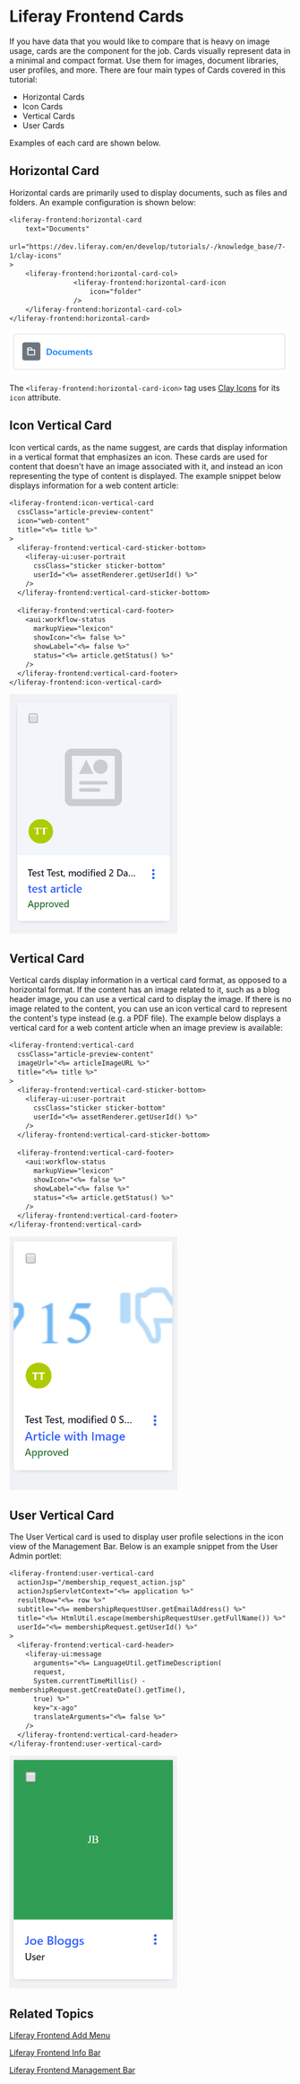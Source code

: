 # Liferay Frontend Cards [](id=liferay-frontend-cards)

If you have data that you would like to compare that is heavy on image usage, 
cards are the component for the job. Cards visually represent data in a minimal 
and compact format. Use them for images, document libraries, user profiles, and 
more. There are four main types of Cards covered in this tutorial:

- Horizontal Cards
- Icon Cards
- Vertical Cards
- User Cards

Examples of each card are shown below.

## Horizontal Card [](id=horizontal-card)

Horizontal cards are primarily used to display documents, such as files and 
folders. An example configuration is shown below:

    <liferay-frontend:horizontal-card
    	text="Documents"
      url="https://dev.liferay.com/en/develop/tutorials/-/knowledge_base/7-1/clay-icons"
    >
    	<liferay-frontend:horizontal-card-col>
    				<liferay-frontend:horizontal-card-icon
    					icon="folder"
    				/>
    	</liferay-frontend:horizontal-card-col>
    </liferay-frontend:horizontal-card>

![Figure 1: horizontal cards are perfect to display files and documents](../../../images/liferay-frontend-taglib-cards-horizontal.png)

The `<liferay-frontend:horizontal-card-icon>` tag uses 
[Clay Icons](/develop/tutorials/-/knowledge_base/7-1/clay-icons) for its `icon` 
attribute. 

## Icon Vertical Card [](id=icon-vertical-card)

Icon vertical cards, as the name suggest, are cards that display information in 
a vertical format that emphasizes an icon. These cards are used for content that 
doesn't have an image associated with it, and instead an icon representing the 
type of content is displayed. The example snippet below displays information for 
a web content article:

    <liferay-frontend:icon-vertical-card
      cssClass="article-preview-content"
      icon="web-content"
      title="<%= title %>"
    >
      <liferay-frontend:vertical-card-sticker-bottom>
        <liferay-ui:user-portrait
          cssClass="sticker sticker-bottom"
          userId="<%= assetRenderer.getUserId() %>"
        />
      </liferay-frontend:vertical-card-sticker-bottom>

      <liferay-frontend:vertical-card-footer>
        <aui:workflow-status 
          markupView="lexicon" 
          showIcon="<%= false %>" 
          showLabel="<%= false %>" 
          status="<%= article.getStatus() %>" 
        />
      </liferay-frontend:vertical-card-footer>
    </liferay-frontend:icon-vertical-card>

![Figure 2: vertical icon cards are perfect to display an entity selection, such as a web content article.](../../../images/liferay-frontend-taglib-cards-icon-vertical.png)

## Vertical Card [](id=vertical-card)

Vertical cards display information in a vertical card format, as opposed to a 
horizontal format. If the content has an image related to it, such as a blog 
header image, you can use a vertical card to display the image. If there is no 
image related to the content, you can use an icon vertical card to represent the 
content's type instead (e.g. a PDF file). The example below displays a vertical 
card for a web content article when an image preview is available:

    <liferay-frontend:vertical-card
      cssClass="article-preview-content"
      imageUrl="<%= articleImageURL %>"
      title="<%= title %>"
    >
      <liferay-frontend:vertical-card-sticker-bottom>
        <liferay-ui:user-portrait
          cssClass="sticker sticker-bottom"
          userId="<%= assetRenderer.getUserId() %>"
        />
      </liferay-frontend:vertical-card-sticker-bottom>

      <liferay-frontend:vertical-card-footer>
        <aui:workflow-status 
          markupView="lexicon" 
          showIcon="<%= false %>" 
          showLabel="<%= false %>" 
          status="<%= article.getStatus() %>" 
        />
      </liferay-frontend:vertical-card-footer>
    </liferay-frontend:vertical-card>

![Figure 3: vertical cards are perfect to display files and documents](../../../images/liferay-frontend-taglib-cards-vertical.png)

## User Vertical Card [](id=user-vertical-card)

The User Vertical card is used to display user profile selections in the icon 
view of the Management Bar. Below is an example snippet from the User Admin 
portlet:

    <liferay-frontend:user-vertical-card
      actionJsp="/membership_request_action.jsp"
      actionJspServletContext="<%= application %>"
      resultRow="<%= row %>"
      subtitle="<%= membershipRequestUser.getEmailAddress() %>"
      title="<%= HtmlUtil.escape(membershipRequestUser.getFullName()) %>"
      userId="<%= membershipRequest.getUserId() %>"
    >
      <liferay-frontend:vertical-card-header>
        <liferay-ui:message 
          arguments="<%= LanguageUtil.getTimeDescription(
          request, 
          System.currentTimeMillis() - membershipRequest.getCreateDate().getTime(), 
          true) %>" 
          key="x-ago" 
          translateArguments="<%= false %>" 
        />
      </liferay-frontend:vertical-card-header>
    </liferay-frontend:user-vertical-card>

![Figure 4: user vertical cards are perfect to display files and documents](../../../images/liferay-frontend-taglib-cards-user-vertical.png)

## Related Topics [](id=related-topics)

[Liferay Frontend Add Menu](/develop/tutorials/-/knowledge_base/7-1/liferay-frontend-add-menu)

[Liferay Frontend Info Bar](/develop/tutorials/-/knowledge_base/7-1/liferay-frontend-info-bar)

[Liferay Frontend Management Bar](/develop/tutorials/-/knowledge_base/7-1/liferay-frontend-management-bar)

